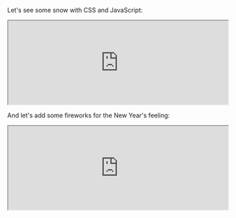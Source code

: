 
Let's see some snow with CSS and JavaScript:
<iframe src="http://swarm.cs.pub.ro/~cdidii/snow/" style="width: 100%;overflow: hidden;height: 20vw;"></iframe>

And let's add some fireworks for the New Year's feeling:
<iframe src="http://swarm.cs.pub.ro/~cdidii/NewYear/" style="width: 100%;overflow: hidden;height: 20vw;"></iframe>

